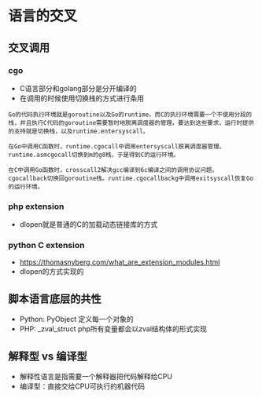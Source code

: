 # 语言的交叉
## 交叉调用
### cgo
* C语言部分和golang部分是分开编译的
* 在调用的时候使用切换栈的方式进行条用
```
Go的代码执行环境就是goroutine以及Go的runtime，而C的执行环境需要一个不使用分段的栈，并且执行C代码的goroutine需要暂时地脱离调度器的管理。要达到这些要求，运行时提供的支持就是切换栈，以及runtime.entersyscall。

在Go中调用C函数时，runtime.cgocall中调用entersyscall脱离调度器管理。runtime.asmcgocall切换到m的g0栈，于是得到C的运行环境。

在C中调用Go函数时，crosscall2解决gcc编译到6c编译之间的调用协议问题。cgocallback切换回goroutine栈。runtime.cgocallbackg中调用exitsyscall恢复Go的运行环境。
```
### php extension
* dlopen就是普通的C的加载动态链接库的方式

### python C extension
* https://thomasnyberg.com/what_are_extension_modules.html
* dlopen的方式实现的

## 脚本语言底层的共性
* Python: PyObject 定义每一个对象的
* PHP: _zval_struct php所有变量都会以zval结构体的形式实现

## 解释型 vs 编译型
* 解释性语言是指需要一个解释器把代码解释给CPU
* 编译型：直接交给CPU可执行的机器代码